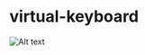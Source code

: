 # virtual-keyboard
![Alt text](https://drive.google.com/file/d/18Kgh56X-FEQtrVg8kejLcB7iElHUD4hb/view?usp=sharing)
